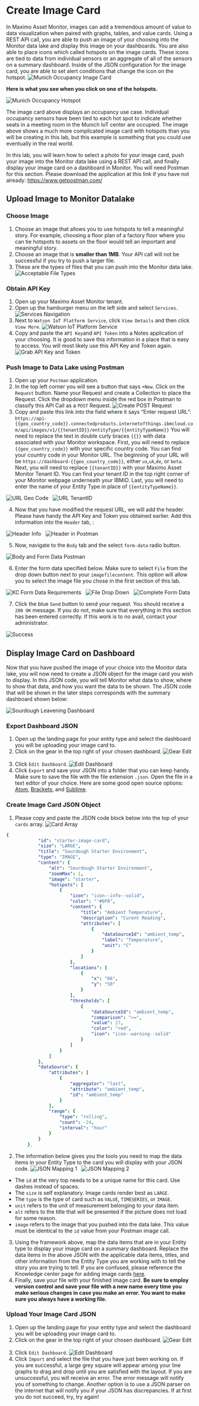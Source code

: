 # Create Image Card

In Maximo Asset Monitor, images can add a tremendous amount of value to data visualization when paired with graphs, tables, and value cards. Using a REST API call, you are able to push an image of your choosing into the Monitor data lake and display this image on your dashboards. You are also able to place icons which called hotspots on the image cards. These icons are tied to data from individual sensors or an aggregate of all of the sensors on a summary dashboard. Inside of the JSON configuration for the image card, you are able to set alert conditions that change the icon on the hotspot.
![Munich Occupancy Image Card](/img/monitor/im1.png) &nbsp;

**Here is what you see when you click on one of the hotspots.**

![Munich Occupancy Hotspot](/img/monitor/im2.png) &nbsp;

The image card above displays an occupancy use case. Individual occupancy sensors have been tied to each hot spot to indicate whether seats in a meeting room in the Munich IoT center are occupied. The image above shows a much more complicated image card with hotspots than you will be creating in this lab, but this example is something that you could use eventually in the real world.

In this lab, you will learn how to select a photo for your image card, push your image into the Monitor data lake using a REST API call, and finally display your image card on a dashboard in Monitor. You will need Postman for this section. Please download the application at this link if you have not already: https://www.getpostman.com/
## Upload Image to Monitor Datalake
### Choose Image
1. Choose an image that allows you to use hotspots to tell a meaningful story. For example, choosing a floor plan of a factory floor where you can tie hotspots to assets on the floor would tell an important and meaningful story.
2. Choose an image that is **smaller than 1MB**. Your API call will not be successful if you try to push a larger file.
3. These are the types of files that you can push into the Monitor data lake.
![Acceptable File Types](/img/monitor/im3.png) &nbsp;
### Obtain API Key
1. Open up your Maximo Asset Monitor tenant.
2. Open up the hamburger menu on the left side and select `Services`.
![Services Navigation](/img/monitor/im4.png) &nbsp;
3. Next to `Watson IoT Platform Service`, click `View Details` and then click  `View More`.
![Watson IoT Platform Service](/img/monitor/im5.png) &nbsp;
4. Copy and paste the `API Key`and `API Token` into a Notes application of your choosing. It is good to save this information in a place that is easy to access. You will most likely use this API Key and Token again.
![Grab API Key and Token](/img/monitor/im6.png) &nbsp;
### Push Image to Data Lake using Postman
1. Open up your `Postman` application.
2. In the top left corner you will see a button that says `+New`. Click on the `Request` button. Name your Request and create a Collection to place the Request.  Click the dropdown menu inside the red box in Postman to classify this API Call as a `POST` Request.
![Create POST Request](/img/monitor/im8.png) &nbsp;
3. Copy and paste this link into the field where it says “Enter request URL”: `https://api-{{geo_country_code}}.connectedproducts.internetofthings.ibmcloud.com/api/images/v1/{{tenantID}}/entityType/{{entityTypeName}}` You will need to replace the text in double curly braces `{{}}` with data associated with your Monitor workspace. First, you will need to replace `{{geo_country_code}}` with your specific country code. You can find your country code in your Monitor URL. The beginning of your URL will be `https://dashboard-{{geo_country_code}}`, either `us`,`uk`,`de`, or `beta`. Next, you will need to replace `{{tenantID}}` with your Maximo Asset Monitor Tenant ID. You can find your tenant ID in the top right corner of your Monitor webpage underneath your IBMiD. Last, you will need to enter the name of your Entity Type in place of `{{entityTypeName}}`.

![URL Geo Code](/img/monitor/im9.png) &nbsp;
![URL TenantID](/img/monitor/im10.png) &nbsp;

4. Now that you have modified the request URL, we will add the header. Please have handy the API Key and Token you obtained earlier. Add this information into the `Header` tab, :

![Header Info](/img/monitor/im11.png) &nbsp;
![Header in Postman](/img/monitor/im12.png) &nbsp;

5. Now, navigate to the `Body` tab and the select `form-data` radio button.

![Body and Form Data Postman](/img/monitor/im13.png) &nbsp;

6. Enter the form data specified below. Make sure to select `File` from the drop down button next to your `imagefilecontent`. This option will allow you to select the image file you chose in the first section of this lab.

![KC Form Data Requirements](/img/monitor/im14.png) &nbsp;
![File Drop Down](/img/monitor/im15.png) &nbsp;
![Complete Form Data](/img/monitor/im16.png) &nbsp;

7. Click the blue `Send` button to send your request. You should receive a `200 OK` message. If you do not, make sure that everything in this section has been entered correctly. If this work is to no avail, contact your administrator.

![Success](/img/monitor/im17.png) &nbsp;
## Display Image Card on Dashboard
Now that you have pushed the image of your choice into the Monitor data lake, you will now need to create a JSON object for the image card you wish to display. In this JSON code, you will tell Monitor what data to show, where to show that data, and how you want the data to be shown. The JSON code that will be shown in the later steps corresponds with the summary dashboard shown below:

![Sourdough Leavening Dashboard](/img/monitor/im28.png) &nbsp;
### Export Dashboard JSON
1. Open up the landing page for your entity type and select the dashboard you will be uploading your image card to.
2. Click on the gear in the top right of your chosen dashboard.
![Gear Edit](/img/monitor/im21.png) &nbsp;
3. Click `Edit Dashboard`.
![Edit Dashboard](/img/monitor/im22.png) &nbsp;
4. Click `Export` and save your JSON into a folder that you can keep handy. Make sure to save the file with the file extension `.json`. Open the file in a text editor of your choice. Here are some good open source options: [Atom](https://atom.io/), [Brackets](http://brackets.io/), and [Sublime](https://www.sublimetext.com/).
### Create Image Card JSON Object
1. Please copy and paste the JSON code block below into the top of your `cards` array.
![Card Array](/img/monitor/im19.png) &nbsp;
``` yaml
{
            "id": "starter-image-card",
            "size": "LARGE",
            "title": "Sourdough Starter Environment",
            "type": "IMAGE",
            "content": {
                "alt": "Sourdough Starter Environment",
                "zoomMax": 1,
                "image": "starter",
                "hotspots": [
                    {
                        "icon": "icon--info--solid",
                        "color": "'#0F0",
                        "content": {
                            "title": "Ambient Temperature",
                            "description": "Curent Reading",
                            "attributes": [
                                {
                                    "dataSourceId": "ambient_temp",
                                    "label": "Temperature",
                                    "unit": "C"
                                }
                            ]
                        },
                        "locations": [
                            {
                                "x": "66",
                                "y": "50"
                            }
                        ],
                        "thresholds": [
                            {
                                "dataSourceId": "ambient_temp",
                                "comparison": ">=",
                                "value": 27,
                                "color": "red",
                                "icon": "icon--warning--solid"
                            }
                        ]
                    }
                ]
            },
            "dataSource": {
                "attributes": [
                    {
                        "aggregator": "last",
                        "attribute": "ambient_temp",
                        "id": "ambient_temp"
                    }
                ],
                "range": {
                    "type": "rolling",
                    "count": -24,
                    "interval": "hour"
                }
            }
        },
```
2. The information below gives you the tools you need to map the data items in your Entity Type to the card you will display with your JSON code.
![JSON Mapping 1](/img/monitor/im25.png) &nbsp;
![JSON Mapping 2](/img/monitor/im26.png) &nbsp;

-	The `id` at the very top needs to be a unique name for this card. Use dashes instead of spaces.
-	The `size` is self explanatory. Image cards render best as `LARGE`.
-	The `type` is the type of card such as `VALUE`, `TIMESERIES`, or `IMAGE`.
-	`unit` refers to the unit of measurement belonging to your data item.
- `alt` refers to the title that will be presented if the picture does not load for some reason.
- `image` refers to the image that you pushed into the data lake. This value must be identical to the `id` value from your Postman image call.

3. Using the framework above, map the data items that are in your Entity type to display your image card on a summary dashboard. Replace the data items in the above JSON with the applicable data items, titles, and other information from the Entity Type you are working with to tell the story you are trying to tell. If you are confused, please reference the Knowledge center page for adding image cards [here](https://www.ibm.com/support/knowledgecenter/SSQR84_monitor/iot/dashboard/image_json_ref.html).
4. Finally, save your file with your finished image card. **Be sure to employ version control and save your file with a new name every time you make serious changes in case you make an error. You want to make sure you always have a working file.**

### Upload Your Image Card JSON
1. Open up the landing page for your entity type and select the dashboard you will be uploading your image card to.
2. Click on the gear in the top right of your chosen dashboard.
![Gear Edit](/img/monitor/im21.png) &nbsp;
3. Click `Edit Dashboard`.
![Edit Dashboard](/img/monitor/im22.png) &nbsp;
4. Click `Import` and select the file that you have just been working on. If you are successful, a large grey square will appear among your line graphs to drag and drop until you are satisfied with the layout. If you are unsuccessful, you will receive an error. The error message will notify you of something to change. Another option is to use a JSON parser on the internet that will notify you if your JSON has discrepancies. If at first you do not succeed, try, try again!
